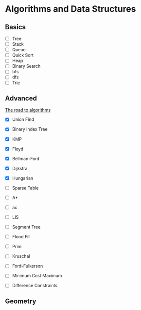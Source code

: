 # Algorithms and Data Structures

## Basics

- [ ] Tree
- [ ] Stack
- [ ] Queue
- [ ] Quick Sort 
- [ ] Heap
- [ ] Binary Search
- [ ] bfs
- [ ] dfs
- [ ] Trie

## Advanced

[The road to algorithms](https://zhuanlan.zhihu.com/p/105467597)

- [x] Union Find
- [x] Binary Index Tree
- [x] KMP
- [x] Floyd
- [x] Bellman-Ford
- [x] Dijkstra
- [X] Hungarian
- [ ] Sparse Table
- [ ] A*
- [ ] ac
- [ ] LIS
- [ ] Segment Tree
- [ ] Flood Fill
- [ ] Prim
- [ ] Kruschal
- [ ] Ford-Fulkerson
- [ ] Minimum Cost Maximum
- [ ] Difference Constraints


## Geometry

